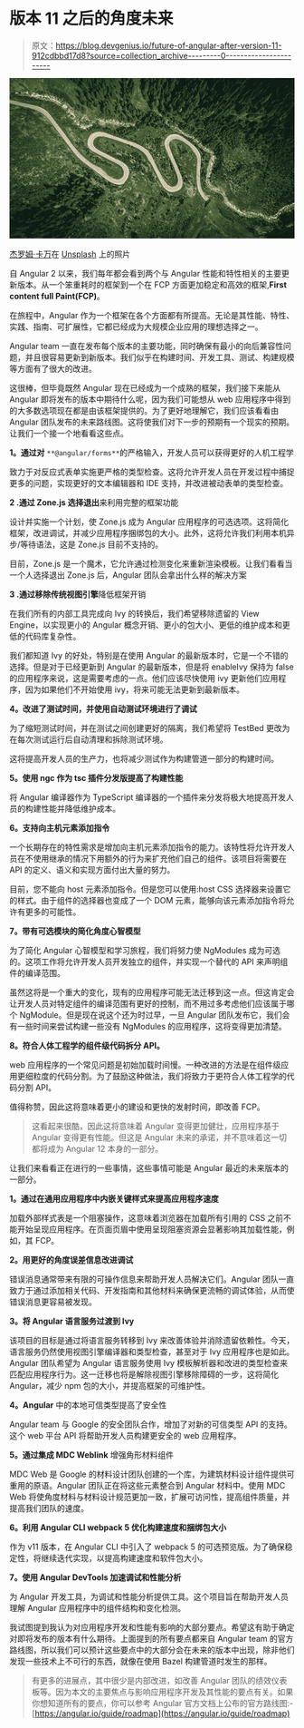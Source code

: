 # 版本 11 之后的角度未来

> 原文：<https://blog.devgenius.io/future-of-angular-after-version-11-912cdbbd17d8?source=collection_archive---------0----------------------->

![](img/fe89b73883d3e54f20ffb535dc5cbe32.png)

[杰罗姆·卡万](https://unsplash.com/@jerrykavan?utm_source=unsplash&utm_medium=referral&utm_content=creditCopyText)在 [Unsplash](https://unsplash.com/s/photos/roadmap?utm_source=unsplash&utm_medium=referral&utm_content=creditCopyText) 上的照片

自 Angular 2 以来，我们每年都会看到两个与 Angular 性能和特性相关的主要更新版本。从一个笨重耗时的框架到一个在 FCP 方面更加稳定和高效的框架,**First content full Paint(FCP)**。

在旅程中，Angular 作为一个框架在各个方面都有所提高。无论是其性能、特性、实践、指南、可扩展性，它都已经成为大规模企业应用的理想选择之一。

Angular team 一直在发布每个版本的主要功能，同时确保有最小的向后兼容性问题，并且很容易更新到新版本。我们似乎在构建时间、开发工具、测试、构建规模等方面有了很大的改进。

这很棒，但毕竟既然 Angular 现在已经成为一个成熟的框架，我们接下来能从 Angular 即将发布的版本中期待什么呢，因为我们可能想从 web 应用程序中得到的大多数选项现在都是由该框架提供的。为了更好地理解它，我们应该看看由 Angular 团队发布的未来路线图。这将使我们对下一步的预期有一个现实的预期。让我们一个接一个地看看这些点。

**1。通过对** `**@angular/forms**`的严格输入，开发人员可以获得更好的人机工程学

致力于对反应式表单实施更严格的类型检查。这将允许开发人员在开发过程中捕捉更多的问题，实现更好的文本编辑器和 IDE 支持，并改进被动表单的类型检查。

**2 .通过 Zone.js 选择退出**来利用完整的框架功能

设计并实施一个计划，使 Zone.js 成为 Angular 应用程序的可选选项。这将简化框架，改进调试，并减少应用程序捆绑包的大小。此外，这将允许我们利用本机异步/等待语法，这是 Zone.js 目前不支持的。

目前，Zone.js 是一个魔术，它允许通过检测变化来重新渲染模板。让我们看看当一个人选择退出 Zone.js 后，Angular 团队会拿出什么样的解决方案

**3 .通过移除传统视图引擎**降低框架开销

在我们所有的内部工具完成向 Ivy 的转换后，我们希望移除遗留的 View Engine，以实现更小的 Angular 概念开销、更小的包大小、更低的维护成本和更低的代码库复杂性。

我们都知道 Ivy 的好处，特别是在使用 Angular 的最新版本时，它是一个不错的选择。但是对于已经更新到 Angular 的最新版本，但是将 enableIvy 保持为 false 的应用程序来说，这是需要考虑的一点。他们应该尽快使用 ivy 更新他们应用程序，因为如果他们不开始使用 ivy，将来可能无法更新到最新版本。

**4。改进了测试时间，并使用自动测试环境进行了调试**

为了缩短测试时间，并在测试之间创建更好的隔离，我们希望将 TestBed 更改为在每次测试运行后自动清理和拆除测试环境。

这将提高开发人员的生产力，也将减少测试作为构建管道一部分的构建时间。

**5。使用 ngc 作为 tsc 插件分发版提高了构建性能**

将 Angular 编译器作为 TypeScript 编译器的一个插件来分发将极大地提高开发人员的构建性能并降低维护成本。

**6。支持向主机元素添加指令**

一个长期存在的特性需求是增加向主机元素添加指令的能力。该特性将允许开发人员在不使用继承的情况下用额外的行为来扩充他们自己的组件。该项目将需要在 API 的定义、语义和实现方面付出大量的努力。

目前，您不能向 host 元素添加指令。但是您可以使用:host CSS 选择器来设置它的样式。由于组件的选择器也变成了一个 DOM 元素，能够向该元素添加指令将允许有更多的可能性。

**7。带有可选模块的简化角度心智模型**

为了简化 Angular 心智模型和学习旅程，我们将努力使 NgModules 成为可选的。这项工作将允许开发人员开发独立的组件，并实现一个替代的 API 来声明组件的编译范围。

虽然这将是一个重大的变化，现有的应用程序可能无法迁移到这一点。但这肯定会让开发人员对特定组件的编译范围有更好的控制，而不用过多考虑他们应该属于哪个 NgModule。但是现在说这个还为时过早，一旦 Angular 团队发布它，我们会有一些时间来尝试构建一些没有 NgModules 的应用程序，这将变得更加清楚。

**8。符合人体工程学的组件级代码拆分 API。**

web 应用程序的一个常见问题是初始加载时间慢。一种改进的方法是在组件级应用更细粒度的代码分割。为了鼓励这种做法，我们将致力于更符合人体工程学的代码分割 API。

值得称赞，因此这将意味着更小的建设和更快的发射时间，即改善 FCP。

> 这看起来很酷，因此这将意味着 Angular 变得更加健壮，应用程序基于 Angular 变得更有性能。但这是 Angular 未来的承诺，并不意味着这一切都将成为 Angular 12 本身的一部分。

让我们来看看正在进行的一些事情，这些事情可能是 Angular 最近的未来版本的一部分。

**1。通过在通用应用程序中内嵌关键样式来提高应用程序速度**

加载外部样式表是一个阻塞操作，这意味着浏览器在加载所有引用的 CSS 之前不能开始呈现应用程序。在页面页眉中使用呈现阻塞资源会显著影响其加载性能，例如，其 FCP。

**2。用更好的角度误差信息改进调试**

错误消息通常带来有限的可操作信息来帮助开发人员解决它们。Angular 团队一直致力于通过添加相关代码、开发指南和其他材料来确保更流畅的调试体验，从而使错误消息更容易被发现。

**3。将 Angular 语言服务过渡到 Ivy**

该项目的目标是通过将语言服务转移到 Ivy 来改善体验并消除遗留依赖性。今天，语言服务仍然使用视图引擎编译器和类型检查，甚至对于 Ivy 应用程序也是如此。Angular 团队希望为 Angular 语言服务使用 Ivy 模板解析器和改进的类型检查来匹配应用程序行为。这一迁移也将是解除视图引擎移除障碍的一步，这将简化 Angular，减少 npm 包的大小，并提高框架的可维护性。

**4。Angular** 中的本地可信类型提高了安全性

Angular team 与 Google 的安全团队合作，增加了对新的可信类型 API 的支持。这个 web 平台 API 将帮助开发人员构建更安全的 web 应用程序。

**5。通过集成 MDC Weblink** 增强角形材料组件

MDC Web 是 Google 的材料设计团队创建的一个库，为建筑材料设计组件提供可重用的原语。Angular 团队正在将这些元素整合到 Angular 材料中。使用 MDC Web 将使角度材料与材料设计规范更加一致，扩展可访问性，提高组件质量，并提高我们团队的速度。

**6。利用 Angular CLI webpack 5 优化构建速度和捆绑包大小**

作为 v11 版本，在 Angular CLI 中引入了 webpack 5 的可选预览版。为了确保稳定性，将继续迭代实现，以提高构建速度和软件包大小。

**7。使用 Angular DevTools 加速调试和性能分析**

为 Angular 开发工具，为调试和性能分析提供工具。这个项目旨在帮助开发人员理解 Angular 应用程序中的组件结构和变化检测。

我试图提到我认为对应用程序开发和性能有影响的大部分要点。希望这有助于确定对即将发布的版本有什么期待。上面提到的所有要点都来自 Angular team 的官方路线图，所以我们可以预计这些要点中的大部分会在未来的版本中出现，除非他们发现一些技术上不可行的东西，就像在使用 Bazel 构建管道时发生的那样。

> 有更多的进展点，其中很少是内部改进，如改善 Angular 团队的绩效仪表板等。因为本文的主要焦点与影响应用程序开发及其性能的要点有关。如果你想知道所有的要点，你可以参考 Angular 官方文档上公布的官方路线图:-[https://angular.io/guide/roadmap](https://angular.io/guide/roadmap)